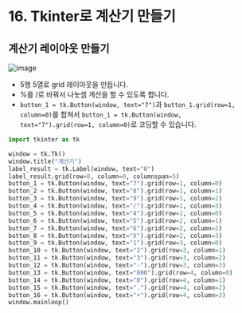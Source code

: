 # 16. Tkinter로 계산기 만들기
## 계산기 레이아웃 만들기
![image](https://user-images.githubusercontent.com/76088532/145950261-96760e52-9371-408a-b8ec-3377f1da5504.png)
* 5행 5열로 grid 레이아웃을 만듭니다.
* %를 /로 바꿔서 나눗셈 계산을 할 수 있도록 합니다.
* ```button_1 = tk.Button(window, text="7")```과 ```button_1.grid(row=1, column=0)```를 합쳐서 ```button_1 = tk.Button(window, text="7").grid(row=1, column=0)```로 코딩할 수 있습니다.
```python
import tkinter as tk

window = tk.Tk()
window.title("계산기")
label_result = tk.Label(window, text="0")
label_result.grid(row=0, column=0, columnspan=5)
button_1 = tk.Button(window, text="7").grid(row=1, column=0)
button_2 = tk.Button(window, text="8").grid(row=1, column=1)
button_3 = tk.Button(window, text="9").grid(row=1, column=2)
button_4 = tk.Button(window, text="/").grid(row=1, column=3)
button_5 = tk.Button(window, text="4").grid(row=2, column=0)
button_6 = tk.Button(window, text="5").grid(row=2, column=1)
button_7 = tk.Button(window, text="6").grid(row=2, column=2)
button_8 = tk.Button(window, text="X").grid(row=2, column=3)
button_9 = tk.Button(window, text="1").grid(row=3, column=0)
button_10 = tk.Button(window, text="2").grid(row=3, column=1)
button_11 = tk.Button(window, text="3").grid(row=3, column=2)
button_12 = tk.Button(window, text="-").grid(row=3, column=3)
button_13 = tk.Button(window, text="000").grid(row=4, column=0)
button_14 = tk.Button(window, text="0").grid(row=4, column=1)
button_15 = tk.Button(window, text=".").grid(row=4, column=2)
button_16 = tk.Button(window, text="+").grid(row=4, column=3)
window.mainloop()
```
